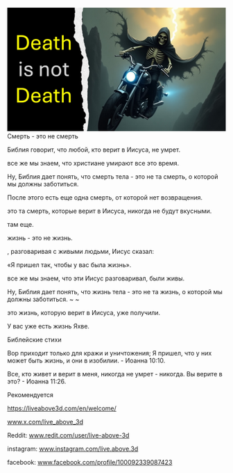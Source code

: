 ![Video cover image](../cover.jpeg)
Смерть - это не смерть

Библия говорит, что любой, кто верит в Иисуса, не умрет.

все же мы знаем, что христиане умирают все это время.

Ну, Библия дает понять, что смерть тела - это не та смерть, о которой мы должны заботиться.

После этого есть еще одна смерть, от которой нет возвращения.

это та смерть, которые верит в Иисуса, никогда не будут вкусными.

там еще.

жизнь - это не жизнь.

, разговаривая с живыми людьми, Иисус сказал:

«Я пришел так, чтобы у вас была жизнь».

все же мы знаем, что эти Иисус разговаривал, были живы.

Ну, Библия дает понять, что жизнь тела - это не та жизнь, о которой мы должны заботиться. ~ ~

это жизнь, которую верит в Иисуса, уже получили.

У вас уже есть жизнь Яхве.

Библейские стихи


Вор приходит только для кражи и уничтожения; Я пришел, что у них может быть жизнь, и они в изобилии. - Иоанна 10:10.

Все, кто живет и верит в меня, никогда не умрет - никогда. Вы верите в это? - Иоанна 11:26.

Рекомендуется


https://liveabove3d.com/en/welcome/

www.x.com/live_above_3d


Reddit: www.redit.com/user/live-above-3d

instagram: www.instagram.com/live.above.3d

facebook: www.facebook.com/profile/100092339087423




